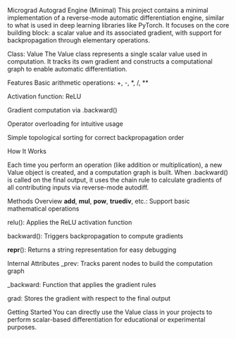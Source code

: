 Micrograd Autograd Engine (Minimal)
This project contains a minimal implementation of a reverse-mode automatic differentiation engine, similar to what is used in deep learning libraries like PyTorch. It focuses on the core building block: a scalar value and its associated gradient, with support for backpropagation through elementary operations.

Class: Value
The Value class represents a single scalar value used in computation. It tracks its own gradient and constructs a computational graph to enable automatic differentiation.

Features
Basic arithmetic operations: +, -, *, /, **

Activation function: ReLU

Gradient computation via .backward()

Operator overloading for intuitive usage

Simple topological sorting for correct backpropagation order

How It Works

Each time you perform an operation (like addition or multiplication), a new Value object is created, and a computation graph is built. When .backward() is called on the final output, it uses the chain rule to calculate gradients of all contributing inputs via reverse-mode autodiff.

Methods Overview
__add__, __mul__, __pow__, __truediv__, etc.: Support basic mathematical operations

relu(): Applies the ReLU activation function

backward(): Triggers backpropagation to compute gradients

__repr__(): Returns a string representation for easy debugging

Internal Attributes
_prev: Tracks parent nodes to build the computation graph

_backward: Function that applies the gradient rules

grad: Stores the gradient with respect to the final output

Getting Started
You can directly use the Value class in your projects to perform scalar-based differentiation for educational or experimental purposes.